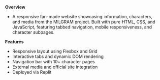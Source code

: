 **Overview**
- A responsive fan-made website showcasing information, characters, and media from the MILGRAM project. Built with pure HTML, CSS, and JavaScript, featuring tabbed navigation, mobile responsiveness, and character subpages.

**Features**
- Responsive layout using Flexbox and Grid
- Interactive tabs and dynamic DOM rendering
- Navigation bar with 10+ character pages
- External media and official site integration
- Deployed via Replit
